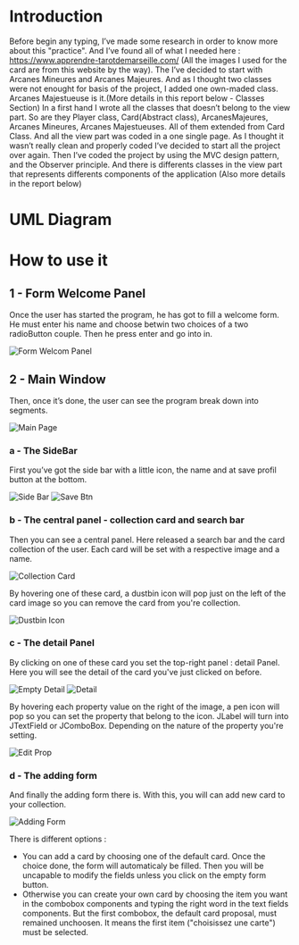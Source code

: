 
# Introduction

Before begin any typing, I’ve made some research in order to know more
about this "practice". And I’ve found all of what I needed here :
https://www.apprendre-tarotdemarseille.com/ (All the images I used for
the card are from this website by the way). The I’ve decided to start
with Arcanes Mineures and Arcanes Majeures. And as I thought two classes
were not enought for basis of the project, I added one own-maded class.
Arcanes Majestueuse is it.(More details in this report below - Classes
Section) In a first hand I wrote all the classes that doesn’t belong to
the view part. So are they Player class, Card(Abstract class),
ArcanesMajeures, Arcanes Mineures, Arcanes Majestueuses. All of them
extended from Card Class. And all the view part was coded in a one
single page. As I thought it wasn’t really clean and properly coded I’ve
decided to start all the project over again. Then I’ve coded the project
by using the MVC design pattern, and the Observer principle. And there
is differents classes in the view part that represents differents
components of the application (Also more details in the report below)

# UML Diagram

# How to use it

## 1 - Form Welcome Panel

Once the user has started the program, he has got to fill a welcome
form. He must enter his name and choose betwin two choices of a two
radioButton couple. Then he press enter and go into in.

![Form Welcom Panel](./welcomeForm.PNG)

## 2 - Main Window 

Then, once it’s done, the user can see the program
break down into segments.

![Main Page](./mainPage.png)

### a - The SideBar
First you’ve got the side bar with a little icon, the name and at save
profil button at the bottom.

![Side Bar](./icoUser.png) ![Save Btn](./saveBtn.PNG)

### b - The central panel - collection card and search bar
Then you can see a central panel. Here released a search bar and the card collection of the user.
Each card will be set with a respective image and a name.

![Collection Card](./collectionCard.PNG)

By hovering one of these card, a dustbin icon will pop just on the left of the card image so you can remove the card from you're collection.

![Dustbin Icon](./dustbinIcon.PNG)

### c - The detail Panel

By clicking on one of these card you set the top-right panel : detail Panel. Here you will see the detail of the card you've just clicked on before.

![Empty Detail](./detailEmpty.PNG) ![Detail](./detail.PNG)

By hovering each property value on the right of the image, a pen icon will pop so you can set the property that belong to the icon.
JLabel will turn into JTextField or JComboBox. Depending on the nature of the property you're setting.

![Edit Prop](./edit.png)

### d - The adding form

And finally the adding form there is. 
With this, you will can add new card to your collection.

![Adding Form](./formAdd.PNG)

There is different options : 
* You can add a card by choosing one of the default card. Once the choice done, the form will automaticaly be filled. Then you will be uncapable to modify the fields unless you click on the empty form button.
* Otherwise you can create your own card by choosing the item you want in the combobox  components and typing the right word in the text fields components. But the first combobox, the default card proposal, must remained unchoosen. It means the first item ("choisissez une carte") must be selected.


